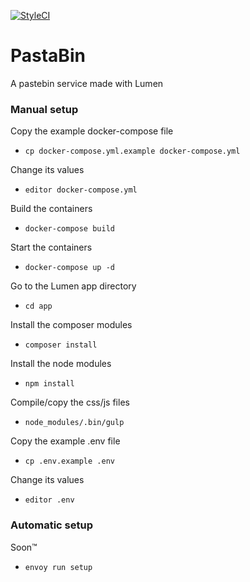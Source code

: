 [![StyleCI](https://styleci.io/repos/71285308/shield?branch=master)](https://styleci.io/repos/71285308)

# PastaBin 
A pastebin service made with Lumen

### Manual setup

Copy the example docker-compose file
- `cp docker-compose.yml.example docker-compose.yml`

Change its values
- `editor docker-compose.yml`

Build the containers
- `docker-compose build`

Start the containers
- `docker-compose up -d`

Go to the Lumen app directory
- `cd app`

Install the composer modules
- `composer install`

Install the node modules
- `npm install`

Compile/copy the css/js files
- `node_modules/.bin/gulp`

Copy the example .env file
- `cp .env.example .env`

Change its values
- `editor .env`

### Automatic setup

Soon™
- `envoy run setup`
